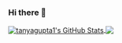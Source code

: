 ### Hi there 👋

<!--
**tanyagupta1/tanyagupta1** is a ✨ _special_ ✨ repository because its `README.md` (this file) appears on your GitHub profile.

Here are some ideas to get you started:

- 🔭 I’m currently working on ...
- 🌱 I’m currently learning ...
- 👯 I’m looking to collaborate on ...
- 🤔 I’m looking for help with ...
- 💬 Ask me about ...
- 📫 How to reach me: ...
- 😄 Pronouns: ...
- ⚡ Fun fact: ...
-->

<a href="https://github.com/tanyagupta1">
  <img align="center" src="https://github-readme-stats.vercel.app/api?username=tanyagupta1&show_icons=true&line_height=27&count_private=true&title_color=ffffff&text_color=c9cacc&icon_color=2bbc8a&bg_color=1d1f21" alt="tanyagupta1's GitHub Stats" />
</a>
<a href="https://github.com/tanyagupta1/tanyagupta1">
  <img align="center" src="https://github-readme-stats.vercel.app/api/top-langs/?username=tanyagupta1&hide=java,html,css&exclude_repo=Applozic-Web-Plugin,deep-learning-keras-tensorflow,Learning-Web-Development,JH-frontend-course,&title_color=ffffff&text_color=c9cacc&icon_color=2bbc8a&bg_color=1d1f21&langs_count=4" />
</a>
